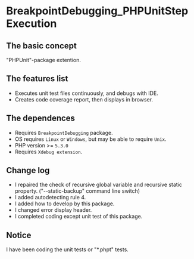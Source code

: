 BreakpointDebugging_PHPUnitStepExecution
========================================

The basic concept
-----------------

"PHPUnit"-package extention.

The features list
-----------------

* Executes unit test files continuously, and debugs with IDE.
* Creates code coverage report, then displays in browser.

The dependences
---------------

* Requires `BreakpointDebugging` package.
* OS requires `Linux` or `Windows`, but may be able to require `Unix`.
* PHP version >= `5.3.0`
* Requires `Xdebug extension`.

Change log
----------

* I repaired the check of recursive global variable and recursive static property. ("--static-backup" command line switch)
* I added autodetecting rule 4.
* I added how to develop by this package.
* I changed error display header.
* I completed coding except unit test of this package.

Notice
------

I have been coding the unit tests or "*.phpt" tests.
